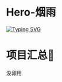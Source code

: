 # Hero-烟雨
[![Typing SVG](https://readme-typing-svg.demolab.com?font=Fira+Code&pause=1000&width=435&lines=%E7%83%9F%E9%9B%A8%E5%8F%AF%E4%B8%8D%E7%AD%89%E4%BD%A0%E2%9D%A4%EF%B8%8F)](https://git.io/typing-svg)

# 项目汇总🥇
没卵用
